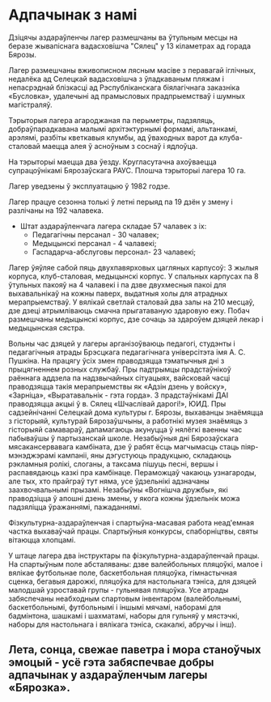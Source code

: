 ﻿# Адпачынак з намі

Дзіцячы аздараўленчы лагер размешчаны ва ўтульным месцы на беразе жывапіснага вадасховішча "Сялец" у 13 кіламетрах ад горада Бярозы.

Лагер размешчаны вживописном лясным масіве з перавагай іглічных, недалёка ад Селецкай вадасховішча з ўладкаваным пляжам і непасрэднай блізкасці ад Рэспубліканскага біялагічнага заказніка «Бусловка», удалечыні ад прамысловых прадпрыемстваў і шумных магістраляў.

Тэрыторыя лагера агароджаная па перыметры, падзяляць, добраўпарадкавана малымі архітэктурнымі формамі, альтанкамі, арэлямі, разбіты кветкавыя клумбы, ад ўваходных варот да клуба-сталовай маецца алея ў асноўным з соснаў і ядлоўца.

На тэрыторыі маецца два ўезду. Кругласутачна ахоўваецца супрацоўнікамі Бярозаўскага РАУС. Плошча тэрыторыі лагера 10 га.

Лагер уведзены ў эксплуатацыю ў 1982 годзе.


Лагер працуе сезонна толькі ў летні перыяд па 19 дзён у змену і разлічаны на 192 чалавека.
* Штат аздараўленчага лагера складае 57 чалавек з іх:
  * Педагагічны персанал - 30 чалавек;
  * Медыцынскі персанал - 4 чалавекі;
  * Гаспадарча-абслуговы персонал- 23 чалавекі;

Лагер ўяўляе сабой пяць двухпавярховых цагляных карпусоў: 3 жылыя корпуса, клуб-сталовая, медыцынскі корпус. У спальных карпусах па 8 ўтульных пакояў на 4 чалавекі і па дзве двухмесныя пакоі для выхавальнікаў на кожны паверх, выдатныя холы для атрадных мерапрыемстваў. У вялікай светлай сталовай два залы на 210 месцаў, дзе дзеці атрымліваюць смачна прыгатаваную здаровую ежу. Побач размешчаны медыцынскі корпус, дзе сочаць за здароўем дзяцей лекар і медыцынская сястра.

Вольны час дзяцей у лагеры арганізоўваюць педагогі, студэнты і педагагічныя атрады Брэсцкага педагагічнага універсітэта імя А. С. Пушкіна.
На працягу ўсіх змен праводзяцца тэматычныя дні з прыцягненнем розных службаў. Пры падтрымцы прадстаўнікоў раённага аддзела па надзвычайных сітуацыях, вайсковай часці праводзяцца такія мерапрыемствы як «Адзін дзень у войску», «Зарніца», «Выратавальнік - гэта горда». З прадстаўнікамі ДАІ праводзяцца акцыі ў в. Сялец «Шчаслівай дарогі!», ЮИД. Пры садзейнічанні Селецкай дома культуры г. Бярозы, выхаванцы знаёмяцца з гісторыяй, культурай Бярозаўшчыны, а работнікі музея знаёмяць з гісторыяй самавараў, дапамагаюць акунуцца ў нялёгкі ваенны час пабываўшы ў партызанскай школе. Незабыўныя дні Бярозаўскага мясакансервавага камбіната, дзе ў рабят ёсць магчымасць стаць піяр-мэнэджэрамі кампаніі, яны дэгустуюць прадукцыю, складаюць рэкламныя ролікі, слоганы, а таксама пішуць песні, вершы і распавядаюць казкі пра камбінаце. Пераможцаў чакаюць узнагароды, але тых, хто прайграў тут няма, усе ўдзельнікі адзначаны заахвочвальнымі прызамі. Незабыўны «Вогнішча дружбы», які праводзіцца ў апошні дзень змены, у якога кожны ўдзельнік можа падзяліцца ўражаннямі, пажаданнямі.

Фізкультурна-аздараўленчая і спартыўна-масавая работа неад'емная частка выхаваўчай працы. Спартыўныя конкурсы, спаборніцтвы, святы вітаюцца хлопцамі.

У штаце лагера два інструктары па фізкультурна-аздараўленчай працы. На спартыўным поле абсталяваны: дзве валейбольных пляцоўкі, малое і вялікае футбольнае поле, баскетбольная пляцоўка, гімнастычная сценка, бегавыя дарожкі, пляцоўка для настольнага тэніса, для дзяцей малодшай узроставай групы - гульнявая пляцоўка. Усе атрады забяспечаны неабходным спартовым інвентаром (валейбольнымі, баскетбольнымі, футбольнымі і іншымі мячамі, наборамі для бадмінтона, шашкамі і шахматамі, наборы для гульняў у мястэчкі, наборы для настольнага і вялікага тэніса, скакалкі, абручы і інш).

## Лета, сонца, свежае паветра і мора станоўчых эмоцый - усё гэта забяспечвае добры адпачынак у аздараўленчым лагеры «Бярозка».